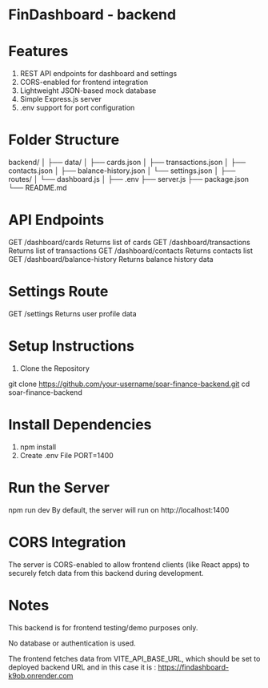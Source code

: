 # FinDashboard - backend

# Features
1. REST API endpoints for dashboard and settings
2. CORS-enabled for frontend integration
3. Lightweight JSON-based mock database
4. Simple Express.js server
5. .env support for port configuration

# Folder Structure

backend/
│
├── data/
│   ├── cards.json
│   ├── transactions.json
│   ├── contacts.json
│   ├── balance-history.json
│   └── settings.json
│
├── routes/
│   └── dashboard.js
│
├── .env
├── server.js
├── package.json
└── README.md

# API Endpoints
GET	/dashboard/cards	Returns list of cards
GET	/dashboard/transactions	Returns list of transactions
GET	/dashboard/contacts	Returns contacts list
GET	/dashboard/balance-history	Returns balance history data


# Settings Route

GET	/settings	Returns user profile data

# Setup Instructions
1. Clone the Repository

git clone https://github.com/your-username/soar-finance-backend.git
cd soar-finance-backend

# Install Dependencies


1. npm install
2. Create .env File
PORT=1400

# Run the Server


npm run dev
By default, the server will run on http://localhost:1400

# CORS Integration
The server is CORS-enabled to allow frontend clients (like React apps) to securely fetch data from this backend during development.

# Notes
This backend is for frontend testing/demo purposes only.

No database or authentication is used.

The frontend fetches data from VITE_API_BASE_URL, which should be set to  deployed backend URL and in this case it is : https://findashboard-k9ob.onrender.com